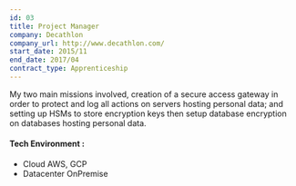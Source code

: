 ```yaml
---
id: 03
title: Project Manager
company: Decathlon
company_url: http://www.decathlon.com/
start_date: 2015/11
end_date: 2017/04
contract_type: Apprenticeship
---
```


My two main missions involved, creation of a secure access gateway in order to protect and log all actions on servers hosting personal data; and setting up HSMs to store encryption keys then setup database encryption on databases hosting personal data.


#### Tech Environment :

- Cloud AWS, GCP
- Datacenter OnPremise